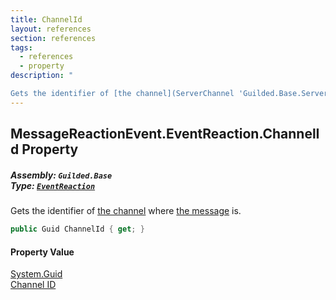 ```yaml
---
title: ChannelId
layout: references
section: references
tags:
  - references
  - property
description: "

Gets the identifier of [the channel](ServerChannel 'Guilded.Base.Servers.ServerChannel') where [the message](Message 'Guilded.Base.Content.Message') is."
---
```


## MessageReactionEvent.EventReaction.ChannelId Property
##### **Assembly:** `Guilded.Base`<br/>**Type:** [`EventReaction`](MessageReactionEvent.EventReaction 'Guilded.Base.Events.MessageReactionEvent.EventReaction')

Gets the identifier of [the channel](ServerChannel 'Guilded.Base.Servers.ServerChannel') where [the message](Message 'Guilded.Base.Content.Message') is.

```csharp
public Guid ChannelId { get; }
```

#### Property Value
[System.Guid](https://docs.microsoft.com/en-us/dotnet/api/System.Guid 'System.Guid')  
[Channel ID](ServerChannel.Id 'Guilded.Base.Servers.ServerChannel.Id')
